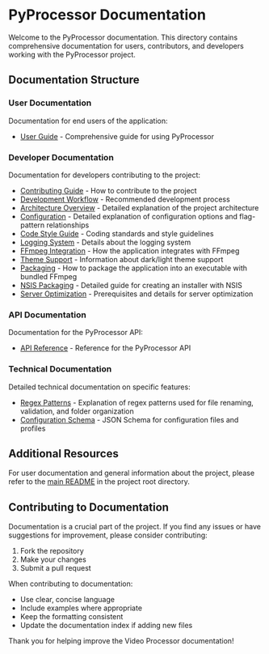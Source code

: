 # PyProcessor Documentation

Welcome to the PyProcessor documentation. This directory contains comprehensive documentation for users, contributors, and developers working with the PyProcessor project.

## Documentation Structure

### User Documentation

Documentation for end users of the application:

- [User Guide](user/USER_GUIDE.md) - Comprehensive guide for using PyProcessor

### Developer Documentation

Documentation for developers contributing to the project:

- [Contributing Guide](developer/CONTRIBUTING.md) - How to contribute to the project
- [Development Workflow](developer/DEVELOPMENT_WORKFLOW.md) - Recommended development process
- [Architecture Overview](developer/ARCHITECTURE.md) - Detailed explanation of the project architecture
- [Configuration](developer/CONFIGURATION.md) - Detailed explanation of configuration options and flag-pattern relationships
- [Code Style Guide](developer/CODE_STYLE.md) - Coding standards and style guidelines
- [Logging System](developer/LOGGING.md) - Details about the logging system
- [FFmpeg Integration](developer/FFMPEG_INTEGRATION.md) - How the application integrates with FFmpeg
- [Theme Support](developer/THEME_SUPPORT.md) - Information about dark/light theme support
- [Packaging](developer/PACKAGING.md) - How to package the application into an executable with bundled FFmpeg
- [NSIS Packaging](developer/NSIS_PACKAGING.md) - Detailed guide for creating an installer with NSIS
- [Server Optimization](developer/SERVER_OPTIMIZATION.md) - Prerequisites and details for server optimization

### API Documentation

Documentation for the PyProcessor API:

- [API Reference](api/API_REFERENCE.md) - Reference for the PyProcessor API

### Technical Documentation

Detailed technical documentation on specific features:

- [Regex Patterns](regex_patterns.md) - Explanation of regex patterns used for file renaming, validation, and folder organization
- [Configuration Schema](config_schema.json) - JSON Schema for configuration files and profiles

## Additional Resources

For user documentation and general information about the project, please refer to the [main README](../README.md) in the project root directory.

## Contributing to Documentation

Documentation is a crucial part of the project. If you find any issues or have suggestions for improvement, please consider contributing:

1. Fork the repository
2. Make your changes
3. Submit a pull request

When contributing to documentation:

- Use clear, concise language
- Include examples where appropriate
- Keep the formatting consistent
- Update the documentation index if adding new files

Thank you for helping improve the Video Processor documentation!
